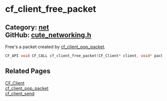 [](../header.md ':include')

# cf_client_free_packet

Category: [net](/api_reference?id=net)  
GitHub: [cute_networking.h](https://github.com/RandyGaul/cute_framework/blob/master/include/cute_networking.h)  
---

Free's a packet created by [cf_client_pop_packet](/net/cf_client_pop_packet.md).

```cpp
CF_API void CF_CALL cf_client_free_packet(CF_Client* client, void* packet);
```

## Related Pages

[CF_Client](/net/cf_client.md)  
[cf_client_pop_packet](/net/cf_client_pop_packet.md)  
[cf_client_send](/net/cf_client_send.md)  
